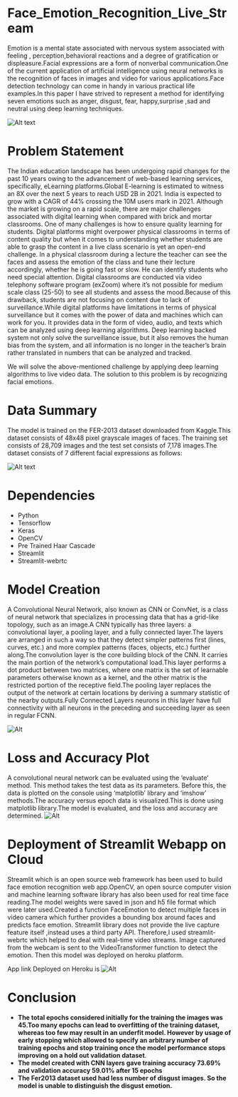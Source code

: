 # Face_Emotion_Recognition_Live_Stream
Emotion is a mental state associated with nervous system associated with feeling , perception,behavioral reactions and a degree of gratification or displeasure.Facial expressions are a form of nonverbal communication.One of the current application of artificial intelligence using neural networks is the recognition of faces in images and video for various applications.Face detection technology  can come in handy in various practical life examples.In this paper I have strived to represent a method for identifying seven emotions such as anger, disgust, fear, happy,surprise ,sad and neutral using deep learning  techniques.

![Alt text](https://edps.europa.eu/sites/default/files/styles/edps_wysiwyg_image/public/2021-05/facial-emotion-recognition-steps.png?itok=jYN0mnzI)

# Problem Statement
The Indian education landscape has been undergoing rapid changes for the past 10 years owing to the advancement of web-based learning services, specifically, eLearning platforms.Global E-learning is estimated to witness an 8X over the next 5 years to reach USD 2B in 2021. India is expected to grow with a CAGR of 44% crossing the 10M users mark in 2021. Although the market is growing on a rapid scale, there are major challenges associated with digital learning when compared with brick and mortar classrooms. One of many challenges is how to ensure quality learning for students.
Digital platforms might overpower physical classrooms in terms of content quality but when it comes to understanding whether students are able to grasp the content in a live class scenario is yet an open-end challenge.
In a physical classroom during a lecture the teacher can see the faces and assess the emotion of the class and tune their lecture accordingly, whether he is going fast or slow. He can identify students who need special attention. Digital classrooms are conducted via video telephony software program (exZoom) where it’s not possible for medium scale class (25-50) to see all students and assess the mood.Because of this drawback, students are not focusing on content due to lack of surveillance.While digital platforms have limitations in terms of physical surveillance but it comes with the power of data and machines which can work for you. It provides data in the form of video, audio, and texts which can be analyzed using deep learning algorithms. Deep learning backed system not only solve the surveillance issue, but it also removes the human bias from the system, and all information is no longer in the teacher’s brain rather translated in numbers that can be analyzed and tracked.

We will solve the above-mentioned challenge by applying deep learning algorithms to live video data. The solution to this problem is by recognizing facial emotions.

# Data Summary
The model is trained on the FER-2013 dataset downloaded from Kaggle.This dataset consists of 48x48 pixel grayscale images of faces. The training set consists of 28,709 images and the  test set consists of 7,178 images.The dataset consists of 7 different facial expressions as follows:

![Alt text](https://miro.medium.com/max/972/1*eslj3MRsR2fKAV3q1i3-5w.jpeg)

# Dependencies
* Python
* Tensorflow
* Keras
* OpenCV
* Pre Trained Haar Cascade
* Streamlit
* Streamlit-webrtc

# Model Creation
A Convolutional Neural Network, also known as CNN or ConvNet, is a class of neural network that specializes in processing data that has a grid-like topology, such as an image.A CNN typically has three layers: a convolutional layer, a pooling layer, and a fully connected layer.The layers are arranged in such a way so that they detect simpler patterns first (lines, curves, etc.) and more complex patterns (faces, objects, etc.) further along.The convolution layer is the core building block of the CNN. It carries the main portion of the network’s computational load.This layer performs a dot product between two matrices, where one matrix is the set of learnable parameters otherwise known as a kernel, and the other matrix is the restricted portion of the receptive field.The pooling layer replaces the output of the network at certain locations by deriving a summary statistic of the nearby outputs.Fully Connected Layers neurons in this layer have full connectivity with all neurons in the preceding and succeeding layer as seen in regular FCNN.

![Alt](https://raw.githubusercontent.com/travistangvh/emotion-detection-in-real-time/master/images/VGGFaceNetwork.jpg) 

# Loss and Accuracy Plot

A convolutional neural network can be evaluated using the ‘evaluate’ method. This method takes the test data as its parameters. Before this, the data is plotted on the console using ‘matplotlib’ library and ‘imshow’ methods.The accuracy versus epoch data is visualized.This is done using matplotlib library.The model is evaluated, and the loss and accuracy are determined.
![Alt](https://github.com/SampannaMishra/FaceEmotionRecognition/blob/main/visualization/finalval.JPG)

# Deployment of Streamlit Webapp on Cloud

Streamlit  which is an open source web framework has been used to build face emotion recognition web app.OpenCV, an open source computer vision and machine learning software library has also been used for real time face reading.The model weights were saved in json and h5 file format which were later used.Created a function FaceEmotion to detect multiple faces in video camera which further provides a bounding box around faces and predicts face emotion.
Streamlit library does not provide the live capture feature itself ,instead uses a third party API.
Therefore,I used streamlit-webrtc which helped to deal with real-time video streams. Image captured from the webcam is sent to the VideoTransformer function to detect the emotion.
Then this model was deployed on heroku platform. 

App link Deployed on Heroku is
![Alt](https://xcv-app.herokuapp.com/)

# Conclusion
* **The total epochs considered initially for the training the images was 45.Too many epochs can lead to overfitting of the training dataset, whereas too few may result in an underfit model. However by usage of early stopping which allowed  to specify an arbitrary number of training epochs and stop training once the model performance stops improving on a hold out validation dataset**.
* **The model created with CNN layers gave training accuracy 73.69% and validation accuracy 59.01% after 15 epochs**
* **The Fer2013 dataset used had less number of disgust images. So the model is unable to distinguish the disgust emotion.**

